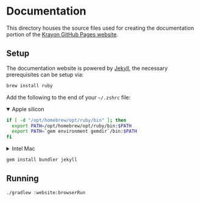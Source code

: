 # Documentation

This directory houses the source files used for creating the documentation portion of the
[Krayon GitHub Pages website].

## Setup

The documentation website is powered by [Jekyll], the necessary prerequisites can be setup via:

```zsh
brew install ruby
```

Add the following to the end of your `~/.zshrc` file:

<details open>
<summary>Apple silicon</summary>

```zsh
if [ -d "/opt/homebrew/opt/ruby/bin" ]; then
  export PATH=/opt/homebrew/opt/ruby/bin:$PATH
  export PATH=`gem environment gemdir`/bin:$PATH
fi
```
</details>

<details>
<summary>Intel Mac</summary>

```zsh
if [ -d "/usr/local/opt/ruby/bin" ]; then
  export PATH=/usr/local/opt/ruby/bin:$PATH
  export PATH=`gem environment gemdir`/bin:$PATH
fi
```
</details>

```zsh
gem install bundler jekyll
```

## Running

```zsh
./gradlew :website:browserRun
```


[Jekyll]: https://jekyllrb.com/
[Krayon GitHub Pages website]: https://juullabs.github.io/krayon
